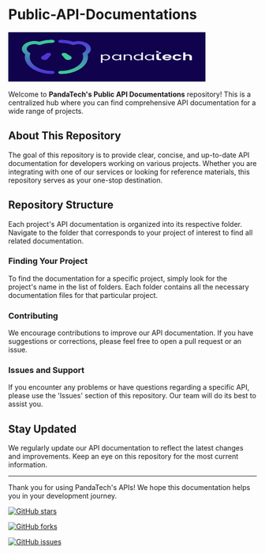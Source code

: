 # Public-API-Documentations

<img src="https://github.com/PandaTechAM/Public-API-Documentations/blob/7df65b1699b275301bef26b04d9c187ea32d023d/assets/pandatech_horisontal_dark.svg" alt="Logo" width="400" height="100"/>

Welcome to **PandaTech's Public API Documentations** repository! This is a centralized hub where you can find comprehensive API documentation for a wide range of projects.

## About This Repository

The goal of this repository is to provide clear, concise, and up-to-date API documentation for developers working on various projects. Whether you are integrating with one of our services or looking for reference materials, this repository serves as your one-stop destination.

## Repository Structure

Each project's API documentation is organized into its respective folder. Navigate to the folder that corresponds to your project of interest to find all related documentation.

### Finding Your Project

To find the documentation for a specific project, simply look for the project's name in the list of folders. Each folder contains all the necessary documentation files for that particular project.

### Contributing

We encourage contributions to improve our API documentation. If you have suggestions or corrections, please feel free to open a pull request or an issue.

### Issues and Support

If you encounter any problems or have questions regarding a specific API, please use the 'Issues' section of this repository. Our team will do its best to assist you.

## Stay Updated

We regularly update our API documentation to reflect the latest changes and improvements. Keep an eye on this repository for the most current information.

---

Thank you for using PandaTech's APIs! We hope this documentation helps you in your development journey.

[![GitHub stars](https://img.shields.io/github/stars/pandatech/Public-API-Documentations.svg?style=social&label=Star&maxAge=2592000)](https://GitHub.com/pandatech/Public-API-Documentations/stargazers/)

[![GitHub forks](https://img.shields.io/github/forks/pandatech/Public-API-Documentations.svg?style=social&label=Fork&maxAge=2592000)](https://GitHub.com/pandatech/Public-API-Documentations/network/)

[![GitHub issues](https://img.shields.io/github/issues/pandatech/Public-API-Documentations.svg)](https://GitHub.com/pandatech/Public-API-Documentations/issues/)
